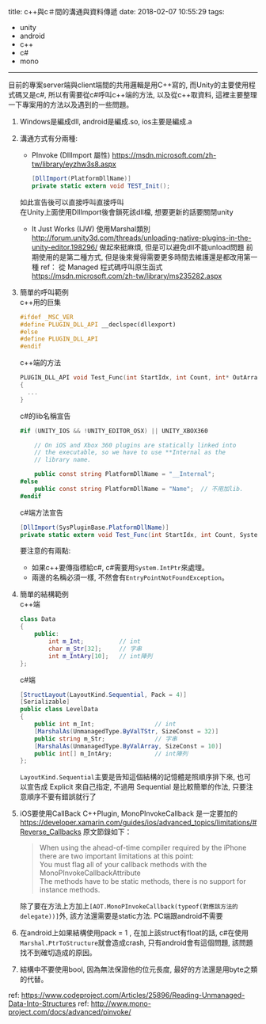title: c++與c＃間的溝通與資料傳遞
date: 2018-02-07 10:55:29
tags:
- unity
- android
- c++
- c#
- mono
---

目前的專案server端與client端間的共用邏輯是用C++寫的, 而Unity的主要使用程式碼又是c#, 所以有需要從c#呼叫c++端的方法, 以及從c++取資料, 這裡主要整理一下專案用的方法以及遇到的一些問題。

1. Windows是編成dll, android是編成.so, ios主要是編成.a

2. 溝通方式有分兩種:     

    - PInvoke (DllImport 屬性)
    https://msdn.microsoft.com/zh-tw/library/eyzhw3s8.aspx
    
        ```csharp
        [DllImport(PlatformDllName)]     
        private static extern void TEST_Init();     
        ```
    如此宣告後可以直接呼叫直接呼叫    
    在Unity上面使用DllImport後會鎖死該dll檔, 想要更新的話要關閉unity
    - It Just Works (IJW)  使用Marshal類別
    http://forum.unity3d.com/threads/unloading-native-plugins-in-the-unity-editor.198296/
    做起來挺麻煩, 但是可以避免dll不能unload問題
    前期使用的是第二種方式, 但是後來覺得需要更多時間去維護還是都改用第一種
    ref： 從 Managed 程式碼呼叫原生函式  https://msdn.microsoft.com/zh-tw/library/ms235282.aspx
3. 簡單的呼叫範例   
    c++用的巨集        
    ```c++
    #ifdef _MSC_VER 
    #define PLUGIN_DLL_API __declspec(dllexport) 
    #else
    #define PLUGIN_DLL_API
    #endif
    ```
    c++端的方法    
    ```c++
    PLUGIN_DLL_API void Test_Func(int StartIdx, int Count, int* OutArray)
    {
      ...
    }
    ```
    c#的lib名稱宣告    
    ```csharp
    #if (UNITY_IOS && !UNITY_EDITOR_OSX) || UNITY_XBOX360
    
        // On iOS and Xbox 360 plugins are statically linked into
        // the executable, so we have to use **Internal as the
        // library name.
    
        public const string PlatformDllName = "__Internal";
    #else
        public const string PlatformDllName = "Name";  // 不用加lib.
    #endif
    ```
    c#端方法宣告    
    ```csharp
    [DllImport(SysPluginBase.PlatformDllName)]   
    private static extern void Test_Func(int StartIdx, int Count, System.IntPtr OutArray);    
    ```
    要注意的有兩點:
    - 如果c++要傳指標給c#, c#需要用`System.IntPtr`來處理。    
    - 兩邊的名稱必須一樣, 不然會有`EntryPointNotFoundException`。    
    
3. 簡單的結構範例     
    c++端    
    ```c++
    class Data
    {
        public:
            int m_Int;          // int
            char m_Str[32];     // 字串
            int m_IntAry[10];   // int陣列
    };
    ```
    c#端    
    ```csharp
    [StructLayout(LayoutKind.Sequential, Pack = 4)]
    [Serializable]
    public class LevelData
    {
        public int m_Int;                 // int
        [MarshalAs(UnmanagedType.ByValTStr, SizeConst = 32)]
        public string m_Str;              // 字串
        [MarshalAs(UnmanagedType.ByValArray, SizeConst = 10)]
        public int[] m_IntAry;            // int陣列
    };
    ```
    ```LayoutKind.Sequential```主要是告知這個結構的記憶體是照順序排下來, 也可以宣告成 Explicit 來自己指定, 不過用 Sequential 是比較簡單的作法, 只要注意順序不要有錯誤就行了
3. iOS要使用CallBack C++Plugin, MonoPInvokeCallback 是一定要加的
https://developer.xamarin.com/guides/ios/advanced_topics/limitations/#Reverse_Callbacks
原文節錄如下：
    
    >When using the ahead-of-time compiler required by the iPhone there are two important limitations at this point:     
    >You must flag all of your callback methods with the MonoPInvokeCallbackAttribute   
    >The methods have to be static methods, there is no support for instance methods.    
    
    除了要在方法上方加上```[AOT.MonoPInvokeCallback(typeof(對應該方法的delegate))]```外, 該方法還需要是static方法.
    PC端跟android不需要

4. 在android上如果結構使用pack = 1 , 在加上該struct有float的話, c#在使用```Marshal.PtrToStructure```就會造成crash, 只有android會有這個問題, 該問題找不到確切造成的原因。

5. 結構中不要使用bool, 因為無法保證他的位元長度, 最好的方法還是用byte之類的代替。


ref: https://www.codeproject.com/Articles/25896/Reading-Unmanaged-Data-Into-Structures
ref: http://www.mono-project.com/docs/advanced/pinvoke/





